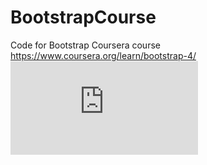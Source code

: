 # BootstrapCourse
Code for Bootstrap Coursera course https://www.coursera.org/learn/bootstrap-4/ 
![alt text](https://github.com/MeriDK/BootstrapCourse/blob/master/certificate.pdf)
